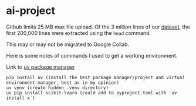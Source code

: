 # ai-project
Github limits 25 MB max file upload. Of the 3 million lines of our [dateset](https://www.kaggle.com/datasets/masterdatasan/lung-cancer-mortality-datasets-v2/data?select=lung_cancer_mortality_data_test_v2.csv), the first 200,000 lines were extracted using the `head` command.

This may or may not be migrated to Google Collab.

Here is some notes of commands I used to get a working environment.

Link to [uv package manager](https://github.com/astral-sh/uv)

```
pip install uv (install the best package manager/project and virtual environment manager, best as in my opinion)
uv venv (create hidden .venv directory)
uv pip install scikit-learn (could add to pyproject.toml with `uv install x`)
```
